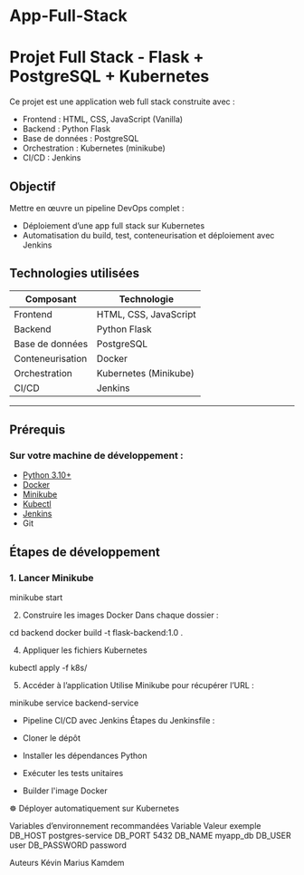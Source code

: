 # App-Full-Stack

#  Projet Full Stack - Flask + PostgreSQL + Kubernetes

Ce projet est une application web full stack construite avec :
-  Frontend : HTML, CSS, JavaScript (Vanilla)
-  Backend : Python Flask
-  Base de données : PostgreSQL
-  Orchestration : Kubernetes (minikube)
-  CI/CD : Jenkins

##  Objectif

Mettre en œuvre un pipeline DevOps complet :
- Déploiement d’une app full stack sur Kubernetes
- Automatisation du build, test, conteneurisation et déploiement avec Jenkins

##  Technologies utilisées

| Composant       | Technologie              |
|------------------|---------------------------|
| Frontend         | HTML, CSS, JavaScript     |
| Backend          | Python Flask              |
| Base de données  | PostgreSQL                |
| Conteneurisation | Docker                    |
| Orchestration    | Kubernetes (Minikube)     |
| CI/CD            | Jenkins                   |

---

##  Prérequis

### Sur votre machine de développement :
- [Python 3.10+](https://www.python.org/)
- [Docker](https://www.docker.com/)
- [Minikube](https://minikube.sigs.k8s.io/)
- [Kubectl](https://kubernetes.io/docs/tasks/tools/)
- [Jenkins](https://www.jenkins.io/)
- Git

##  Étapes de développement

### 1. Lancer Minikube

minikube start

2. Construire les images Docker
Dans chaque dossier :

cd backend
docker build -t flask-backend:1.0 .

4. Appliquer les fichiers Kubernetes

kubectl apply -f k8s/

5. Accéder à l’application
Utilise Minikube pour récupérer l’URL :

minikube service backend-service
- Pipeline CI/CD avec Jenkins
Étapes du Jenkinsfile :
- Cloner le dépôt

- Installer les dépendances Python

- Exécuter les tests unitaires

- Builder l'image Docker

☸️ Déployer automatiquement sur Kubernetes

 Variables d’environnement recommandées
    Variable	Valeur exemple
    DB_HOST	postgres-service
    DB_PORT	5432
    DB_NAME	myapp_db
    DB_USER	user
    DB_PASSWORD	password

Auteurs
Kévin Marius Kamdem

